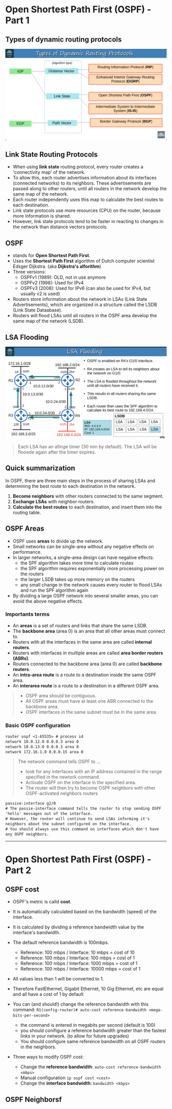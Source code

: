 # Open Shortest Path First (OSPF) - Part 1

## Types of dynamic routing protocols

![dynamic routing protocols](./.medias/ospf/dynamic_routing_protocols.png) 

## Link State Routing Protocols

- When using **link state** routing protocol, every router creates a 'connectivity map' of the network.
- To allow this, each router advertises information about its interfaces (connected networks) to its neighbors. These advertisements are passed along to other routers, until all routers in the network develop the same map of the network.
- Each router independently uses this map to calculate the best routes to each destination.
- Link state protocols use more resources (CPU) on the router, because more information is shared.
- However, link state protocols tend to be faster in reacting to changes in the network than distance vectors protocols.

## OSPF

- stands for **Open Shortest Path First**.
- Uses the **Shortest Path First** algorithm of Dutch computer scientist Edsger Dijkstra. (aka **Dijkstra's alforithm**)
- Three versions:
    - OSPFv1 (1989): OLD, not in use anymore
    - OSPFv2 (1998): Used for IPv4
    - OSPFv3 (2008): Used for IPv6 (can also be used for IPv4, but usually v2 is used)
- Routers store information about the network in LSAs (Link State Advertisements), which are organized in a structure called the LSDB (Link State Dataabase).
- Routers will flood LSAs until all routers in the OSPF area develop the same map of the network (LSDB).

## LSA Flooding

![LSA flooding](./.medias/ospf/lsa_flooding.png)

> Each LSA has an afinge timer (30 min by default). The LSA will be flooede again after the timer expires.

## Quick summarization

In OSPF, there are three main steps in the process of sharing LSAs and determining the best route to each destination in the network.

1. **Become neighbors** with other routers connected to the same segment.
2. **Exchange LSAs** with neighbor routers.
3. **Calculate the best routes** to each destination, and insert them into the routing table.

## OSPF Areas

- OSPF uses **areas** to divide up the network.
- Small networks can be single-area without any negative effects on performance.
- In larger networks, a single-area design can have negative effects:
    - the SPF algorithm takes more time to calculate routes
    - the SPF algorithm requires exponentially more processing power on the routers
    - the larger LSDB takes up more memory on the routers
    - any small change in the network causes every router to flood LSAs and run the SPF algorithm again
- By dividing a large OSPF network into several smaller areas, you can avoid the above negative effects.

### Importants terms

- An **areas** is a set of routers and links that share the same LSDB.
- The **backbone area** (area 0) is an area that all other areas must connect to.
- Routers with all the interfaces in the same area are called **internal routers**.
- Routers with interfaces in multiple areas are called **area border routers (ABRs)**.
- Routers connected to the backbone area (area 0) are called **backbone routers**.
- An **intra-area route** is a route to a destination inside the same OSPF area.
- An **interarea route** is a route to a destination in a different OSPF area.

> - OSPF area should be contiguous.
> - All OSPF areas must have at least one ABR connected to the backbone area.
> - OSPF interfaces in the same subnet must be in the same area.

### Basic OSPF configuration

```
router ospf <1-65535> # process id
network 10.0.12.0 0.0.0.3 area 0
network 10.0.13.0 0.0.0.3 area 0
network 172.16.1.0 0.0.0.15 area 0
```

> The network command tells OSPF to ...
> - look for any interfaces with an IP address contained in the range specified in the newtork command.
> - Activate OSPF on the interface in the specified area.
> - The router will then try to become OSPF neighbors with other OSPF-activated neighbors routers

```
passive-interface g2/0
# The passie-interface command tells the router to stop sending OSPF 'hello' messages out of the interface.
# However, the router will continue to send LSAs informing it's neighbors about the subnet configured on the interface.
# You should always use this command on interfaces which don't have any OSPF neighbors.
```

---

# Open Shortest Path First (OSPF) - Part 2

## OSPF cost
- OSPF's metric is calld **cost**.
- It is automatically calculated based on the bandwidth (speed) of the interface.
- It is calculated by dividing a reference bandwidth value by the interface's bandwidth.
- The default reference bandwidth is 100mbps.
    - Reference: 100 mbps / Interface: 10 mbps = cost of 10
    - Reference: 100 mbps / Interface: 100 mbps = cost of 1
    - Reference: 100 mbps / Interface: 1000 mbps = cost of 1
    - Reference: 100 mbps / Interface: 10000 mbps = cost of 1
- All values less than 1 will be converted to 1.
- Therefore FastEthernet, Gigabit Ethernet, 10 Gig Ethernet, etc are equal and all have a cost of 1 by default
- You can (and should!) change the reference bandwidth with this command:
`R1(config-router)# auto-cost reference-bandwidth <mega-bits-per-second>`
    - the command is entered in megabits per second (default is 100)
    - you should conifigure a reference bandwidth greater than the fastest links in your network. (to allow for future upgrades)
    - You should configure same reference bandwidth on all OSPF routers in the neighbors.

- Three ways to modify OSPF cost:
    - Change the **reference bandwidth**:
    `auto-cost reference-bandwidth <mbps>`
    - Manual configuration
    `ip ospf cost <cost>`
    - Change the **interface bandwidth**:
    `bandwidth <kbps>`

## OSPF Neighborsf 
